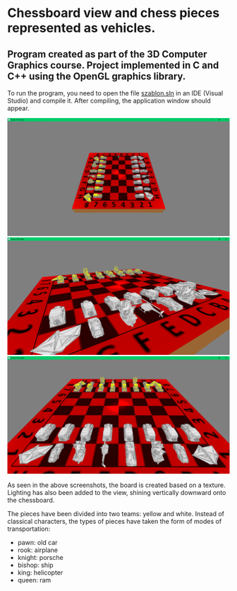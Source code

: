 # Chessboard view and chess pieces represented as vehicles.

## Program created as part of the 3D Computer Graphics course. Project implemented in C and C++ using the OpenGL graphics library.


To run the program, you need to open the file [szablon.sln](https://github.com/filiphalys02/Vehicle-Chess/blob/main/szablon.sln) in an IDE (Visual Studio) and compile it. After compiling, the application window should appear. 

![szablon.sln](Screenshots/ss1.png)
![szablon.sln](Screenshots/ss2.png)
![szablon.sln](Screenshots/ss3.png)

As seen in the above screenshots, the board is created based on a texture. Lighting has also been added to the view, shining vertically downward onto the chessboard.

The pieces have been divided into two teams: yellow and white. Instead of classical characters, the types of pieces have taken the form of modes of transportation:
- pawn: old car
- rook: airplane
- knight: porsche
- bishop: ship
- king: helicopter
- queen: ram